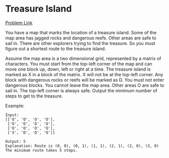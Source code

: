 # Treasure Island

[Problem Link](https://leetcode.com/discuss/interview-question/347457/Amazon-or-OA-2019-or-Treasure-Island)

You have a map that marks the location of a treasure island. Some of the map area has jagged rocks and dangerous reefs. Other areas are safe to sail in. There are other explorers trying to find the treasure. So you must figure out a shortest route to the treasure island.

Assume the map area is a two dimensional grid, represented by a matrix of characters. You must start from the top-left corner of the map and can move one block up, down, left or right at a time. The treasure island is marked as X in a block of the matrix. X will not be at the top-left corner. Any block with dangerous rocks or reefs will be marked as D. You must not enter dangerous blocks. You cannot leave the map area. Other areas O are safe to sail in. The top-left corner is always safe. Output the minimum number of steps to get to the treasure.

Example:

```
Input:
[['O', 'O', 'O', 'O'],
 ['D', 'O', 'D', 'O'],
 ['O', 'O', 'O', 'O'],
 ['X', 'D', 'D', 'O']]

Output: 5
Explanation: Route is (0, 0), (0, 1), (1, 1), (2, 1), (2, 0), (3, 0) The minimum route takes 5 steps.
```
